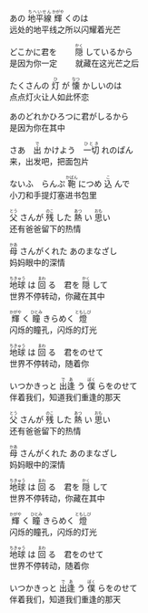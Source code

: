 あの <ruby>地平線<rt>ちへいせん</rt></ruby>    <ruby>輝<rt>かがや</rt></ruby> くのは  
远处的地平线之所以闪耀着光芒

どこかに君を 　　<ruby>隠<rt>かく</rt></ruby> しているから  
是因为你一定 　　就藏在这光芒之后

たくさんの <ruby>灯<rt>ひ</rt></ruby> が <ruby>懐<rt>なつ</rt></ruby> かしいのは  
点点灯火让人如此怀恋

あのどれかひろつに君がしるから  
是因为你在其中

さあ　<ruby>出<rt>で</rt></ruby> かけよう　<ruby>一切<rt>ひとき</rt></ruby> れのぱん  
来，出发吧，把面包片

ないふ　らんぷ <ruby>鞄<rt>かばん</rt></ruby> につめ <ruby>込<rt>こ</rt></ruby> んで  
小刀和手提灯塞进书包里

<ruby>父<rt>とう</rt></ruby> さんが <ruby>残<rt>のこ</rt></ruby> した   <ruby>熱<rt>あつ</rt></ruby> い <ruby>思<rt>おも</rt></ruby>い  
还有爸爸留下的热情

<ruby>母<rt>かあ</rt></ruby> さんがくれた   あのまなざし  
妈妈眼中的深情

<ruby>地球<rt>ちきゅう</rt></ruby> は <ruby>回<rt>まわ</rt></ruby> る　君を <ruby>隠<rt>かく</rt></ruby> して  
世界不停转动，你藏在其中

<ruby>輝<rt>かがや</rt></ruby> く <ruby>瞳<rt>ひとみ</rt></ruby>  きらめく <ruby>燈<rt>ともしび</rt></ruby>  
闪烁的瞳孔，闪烁的灯光

<ruby>地球<rt>ちきゅう</rt></ruby> は <ruby>回<rt>まわ</rt></ruby> る　君をのせて  
世界不停转动，随着你

いつかきっと <ruby>出逢<rt>であ</rt></ruby> う   <ruby>僕<rt>ぼく</rt></ruby> らをのせて  
伴着我们，知道我们重逢的那天




<ruby>父<rt>とう</rt></ruby> さんが <ruby>残<rt>のこ</rt></ruby> した   <ruby>熱<rt>あつ</rt></ruby> い <ruby>思<rt>おも</rt></ruby>い  
还有爸爸留下的热情

<ruby>母<rt>かあ</rt></ruby> さんがくれた   あのまなざし  
妈妈眼中的深情

<ruby>地球<rt>ちきゅう</rt></ruby> は <ruby>回<rt>まわ</rt></ruby> る　君を <ruby>隠<rt>かく</rt></ruby> して  
世界不停转动，你藏在其中

<ruby>輝<rt>かがや</rt></ruby> く <ruby>瞳<rt>ひとみ</rt></ruby>  きらめく <ruby>燈<rt>ともしび</rt></ruby>  
闪烁的瞳孔，闪烁的灯光

<ruby>地球<rt>ちきゅう</rt></ruby> は <ruby>回<rt>まわ</rt></ruby> る　君をのせて  
世界不停转动，随着你

いつかきっと <ruby>出逢<rt>であ</rt></ruby> う   <ruby>僕<rt>ぼく</rt></ruby> らをのせて  
伴着我们，知道我们重逢的那天






